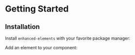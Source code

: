 # Getting Started

## Installation

Install `enhanced-elements` with your favorite package manager:

<!--@include: ./parts/install-inputs.md-->

Add an element to your component:

<!--@include: ./parts/add-text-input.md-->
